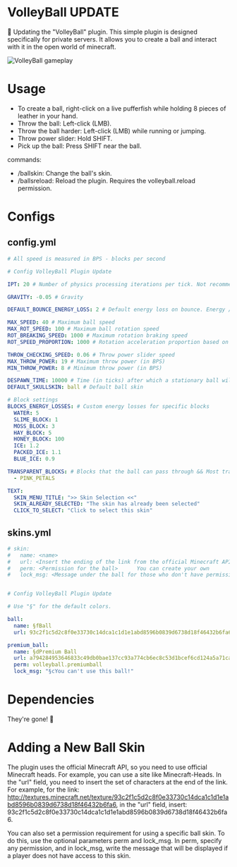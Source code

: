 # VolleyBall UPDATE
🥳 Updating the "VolleyBall" plugin. This simple plugin is designed specifically for private servers. It allows you to create a ball and interact with it in the open world of minecraft.

![VolleyBall gameplay](https://github.com/IEnumerablee/Volleyball/blob/master/volleyball.gif?raw=true)
# Usage
- To create a ball, right-click on a live pufferfish while holding 8 pieces of leather in your hand.
- Throw the ball: Left-click (LMB).
- Throw the ball harder: Left-click (LMB) while running or jumping.
- Throw power slider: Hold SHIFT.
- Pick up the ball: Press SHIFT near the ball.

commands:
- /ballskin: Change the ball's skin.
- /ballsreload: Reload the plugin. Requires the volleyball.reload permission.
# Configs
## config.yml
```yaml
# All speed is measured in BPS - blocks per second

# Config VolleyBall Plugin Update

IPT: 20 # Number of physics processing iterations per tick. Not recommended to change

GRAVITY: -0.05 # Gravity

DEFAULT_BOUNCE_ENERGY_LOSS: 2 # Default energy loss on bounce. Energy / DEFAULT_BOUNCE_ENERGY_LOSS

MAX_SPEED: 40 # Maximum ball speed
MAX_ROT_SPEED: 100 # Maximum ball rotation speed
ROT_BREAKING_SPEED: 1000 # Maximum rotation braking speed
ROT_SPEED_PROPORTION: 1000 # Rotation acceleration proportion based on speed. Applied when the ball bounces

THROW_CHECKING_SPEED: 0.06 # Throw power slider speed
MAX_THROW_POWER: 19 # Maximum throw power (in BPS)
MIN_THROW_POWER: 8 # Minimum throw power (in BPS)

DESPAWN_TIME: 10000 # Time (in ticks) after which a stationary ball will despawn
DEFAULT_SKULLSKIN: ball # Default ball skin

# Block settings
BLOCKS_ENERGY_LOSSES: # Custom energy losses for specific blocks
  WATER: 5
  SLIME_BLOCK: 1
  MOSS_BLOCK: 3
  HAY_BLOCK: 5
  HONEY_BLOCK: 100
  ICE: 1.2
  PACKED_ICE: 1.1
  BLUE_ICE: 0.9

TRANSPARENT_BLOCKS: # Blocks that the ball can pass through && Most transparent blocks are automatically enabled
  - PINK_PETALS

TEXT:
  SKIN_MENU_TITLE: ">> Skin Selection <<"
  SKIN_ALREADY_SELECTED: "The skin has already been selected"
  CLICK_TO_SELECT: "Click to select this skin"
```
## skins.yml
```yaml
# skin:
#   name: <name>
#   url: <Insert the ending of the link from the official Minecraft API for the head. You can use the site https://minecraft-heads.com/> example: http://textures.minecraft.net/texture/93c2f1c5d2c8f0e33730c14dca1c1d1e1abd8596b0839d6738d18f46432b6fa6 - insert only the hash at the end
#   perm: <Permission for the ball>      You can create your own               *Optional
#   lock_msg: <Message under the ball for those who don't have permission>     *Optional


# Config VolleyBall Plugin Update

# Use "§" for the default colors.

ball:
  name: §fBall
  url: 93c2f1c5d2c8f0e33730c14dca1c1d1e1abd8596b0839d6738d18f46432b6fa6

premium_ball:
  name: §dPremium Ball
  url: a794284953646833c49db0bae137cc93a774cb6ec8c53d1bcef6cd124a5a71ca
  perm: volleyball.premiumball
  lock_msg: "§cYou can't use this ball!"
```
# Dependencies
They're gone! 🥳
# Adding a New Ball Skin
The plugin uses the official Minecraft API, so you need to use official Minecraft heads. For example, you can use a site like Minecraft-Heads. In the "url" field, you need to insert the set of characters at the end of the link. For example, for the link:
http://textures.minecraft.net/texture/93c2f1c5d2c8f0e33730c14dca1c1d1e1abd8596b0839d6738d18f46432b6fa6,
in the "url" field, insert:
93c2f1c5d2c8f0e33730c14dca1c1d1e1abd8596b0839d6738d18f46432b6fa6.

You can also set a permission requirement for using a specific ball skin. To do this, use the optional parameters perm and lock_msg. In perm, specify any permission, and in lock_msg, write the message that will be displayed if a player does not have access to this skin.
